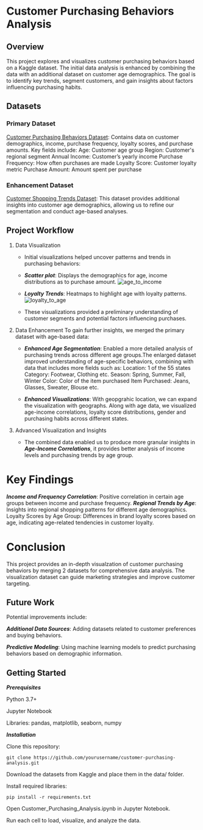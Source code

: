 # Customer Purchasing Behaviors Analysis

## Overview
This project explores and visualizes customer purchasing behaviors based on a Kaggle dataset. The initial data analysis is enhanced by combining the data with an additional dataset on customer age demographics. The goal is to identify key trends, segment customers, and gain insights about factors influencing purchasing habits.

## Datasets

### Primary Dataset
[Customer Purchasing Behaviors Dataset](https://www.kaggle.com/datasets/hanaksoy/customer-purchasing-behaviors): Contains data on customer demographics, income, purchase frequency, loyalty scores, and purchase amounts. Key fields include:
Age: Customer age group
Region: Customer's regional segment
Annual Income: Customer’s yearly income
Purchase Frequency: How often purchases are made
Loyalty Score: Customer loyalty metric
Purchase Amount: Amount spent per purchase
### Enhancement Dataset
[Customer Shopping Trends Dataset](https://www.kaggle.com/datasets/iamsouravbanerjee/customer-shopping-trends-dataset): This dataset provides additional insights into customer age demographics, allowing us to refine our segmentation and conduct age-based analyses.


## Project Workflow
1. Data Visualization
   - Initial visualizations helped uncover patterns and trends in purchasing behaviors:

   - ***Scatter plot***: Displays the demographics for age, income distributions as to purchase amount.
    ![age_to_income](https://github.com/ychenhq/comp4471/blob/main/images/age_to_income.png)


   - ***Loyalty Trends***: Heatmaps to highlight age with loyalty patterns.
    ![loyalty_to_age](https://github.com/ychenhq/comp4471/blob/main/images/loyalty_to_age.png)

   - These visualizations provided a preliminary understanding of customer segments and potential factors influencing purchases.

2. Data Enhancement
To gain further insights, we merged the primary dataset with age-based data:

   - ***Enhanced Age Segmentation***: Enabled a more detailed analysis of purchasing trends across different age groups.The enlarged dataset improved understanding of age-specific behaviors, combining with data that includes more fields such as:
      Location: 1 of the 55 states
      Category: Footwear, Clothing etc.
      Season: Spring, Summer, Fall, Winter
      Color: Color of the item purchased
      Item Purchased: Jeans, Glasses, Sweater, Blouse etc.

   - ***Enhanced Visualizations***: With geopgrahic location, we can expand the visualization with geographs. Along with age data, we visualized age-income correlations, loyalty score distributions, gender and purchasing habits across different states.

4. Advanced Visualization and Insights
   - The combined data enabled us to produce more granular insights in ***Age-Income Correlations***, it provides better analysis of income levels and purchasing trends by age group.


# Key Findings
***Income and Frequency Correlation***: Positive correlation in certain age groups between income and purchase frequency.
***Regional Trends by Age***: Insights into regional shopping patterns for different age demographics.
Loyalty Scores by Age Group: Differences in brand loyalty scores based on age, indicating age-related tendencies in customer loyalty.

# Conclusion
This project provides an in-depth visualzation of customer purchasing behaviors by merging 2 datasets for comprehensive data analysis. The visualization dataset can guide marketing strategies and improve customer targeting.

## Future Work
Potential improvements include:

***Additional Data Sources***: Adding datasets related to customer preferences and buying behaviors.

***Predictive Modeling***: Using machine learning models to predict purchasing behaviors based on demographic information.

## Getting Started
***Prerequisites***

Python 3.7+

Jupyter Notebook

Libraries: pandas, matplotlib, seaborn, numpy

***Installation***

Clone this repository:

`git clone https://github.com/yourusername/customer-purchasing-analysis.git`

Download the datasets from Kaggle and place them in the data/ folder.

Install required libraries:

`pip install -r requirements.txt`

Open Customer_Purchasing_Analysis.ipynb in Jupyter Notebook.

Run each cell to load, visualize, and analyze the data.

